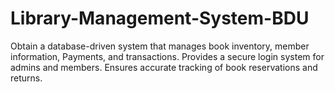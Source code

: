 # Library-Management-System-BDU
Obtain a database-driven system that manages book inventory, member information, Payments, and transactions. Provides a secure login system for admins and members. Ensures accurate tracking of book reservations and returns.
